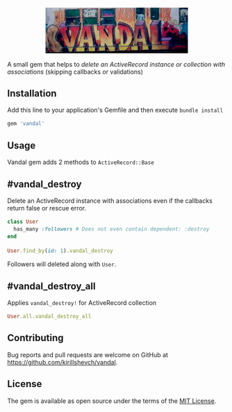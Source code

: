 <p align="center">
  <img src="https://github.com/kirillshevch/vandal/raw/master/vandal.jpg?sanitize=true" width="65%" alt="Vandal Logo"/>
</p>

A small gem that helps to *delete an ActiveRecord instance or collection with associations* (skipping callbacks or validations) 

## Installation

Add this line to your application's Gemfile and then execute `bundle install`

```ruby
gem 'vandal'
```

## Usage

Vandal gem adds 2 methods to `ActiveRecord::Base`

## #vandal_destroy

Delete an ActiveRecord instance with associations even if the callbacks return false or rescue error.

```ruby
class User
  has_many :followers # Does not even contain dependent: :destroy
end

User.find_by(id: 1).vandal_destroy
```

Followers will deleted along with `User`.

## #vandal_destroy_all

Applies `vandal_destroy!` for ActiveRecord collection

```ruby
User.all.vandal_destroy_all
```

## Contributing

Bug reports and pull requests are welcome on GitHub at https://github.com/kirillshevch/vandal.

## License

The gem is available as open source under the terms of the [MIT License](https://opensource.org/licenses/MIT).
